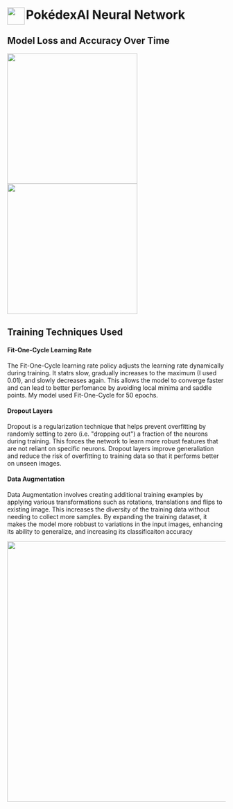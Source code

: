 <span align="left">
  <img src="https://cdn-icons-png.flaticon.com/512/6461/6461928.png" width=40 height=40 align="left">
  <h1 align="left">PokédexAI Neural Network</h1>
</span>

## Model Loss and Accuracy Over Time

<img src="https://github.com/user-attachments/assets/f6437b6d-4bb1-4af3-8c68-091737e30ee1" width=300 >
<img src="https://github.com/user-attachments/assets/71975d5b-4a79-4b50-8093-b08efc76be8d" width=300>


## Training Techniques Used

<div>
  <p>
    <h4>Fit-One-Cycle Learning Rate</h4> 
    The Fit-One-Cycle learning rate policy adjusts the learning rate dynamically during training. It statrs slow, gradually increases to the maximum (I used 0.01), and slowly decreases again.
    This allows the model to converge faster and can lead to better perfomance by avoiding local minima and saddle points. My model used Fit-One-Cycle for 50 epochs.
  </p>
  <p>
    <h4>Dropout Layers</h4> 
     Dropout is a regularization technique that helps prevent overfitting by randomly setting to zero (i.e. "dropping out") a fraction of the neurons during training. This forces the network to learn more robust
     features that are not reliant on specific neurons. Dropout layers improve generaliation and reduce the risk of overfitting to training data so that it performs better on unseen images.
  </p>
  <p>
    <h4>Data Augmentation</h4>
    Data Augmentation involves creating additional training examples by applying various transformations such as rotations, translations and flips to existing image. This increases the diversity of the training data
    without needing to collect more samples. By expanding the training dataset, it makes the model more robbust to variations in the input images, enhancing its ability to generalize, and increasing its classificaiton accuracy
  </p>
</div>


<img src="https://github.com/user-attachments/assets/6983d675-12b1-4000-b943-ff6dc8b6bc07" width=600/>
